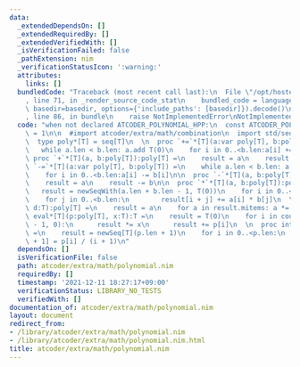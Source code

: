 ```yaml
---
data:
  _extendedDependsOn: []
  _extendedRequiredBy: []
  _extendedVerifiedWith: []
  _isVerificationFailed: false
  _pathExtension: nim
  _verificationStatusIcon: ':warning:'
  attributes:
    links: []
  bundledCode: "Traceback (most recent call last):\n  File \"/opt/hostedtoolcache/Python/3.10.4/x64/lib/python3.10/site-packages/onlinejudge_verify/documentation/build.py\"\
    , line 71, in _render_source_code_stat\n    bundled_code = language.bundle(stat.path,\
    \ basedir=basedir, options={'include_paths': [basedir]}).decode()\n  File \"/opt/hostedtoolcache/Python/3.10.4/x64/lib/python3.10/site-packages/onlinejudge_verify/languages/nim.py\"\
    , line 86, in bundle\n    raise NotImplementedError\nNotImplementedError\n"
  code: "when not declared ATCODER_POLYNOMIAL_HPP:\n  const ATCODER_POLYNOMIAL_HPP*\
    \ = 1\n\n  #import atcoder/extra/math/combination\n  import std/sequtils\n  \n\
    \  type poly*[T] = seq[T]\n  \n  proc `+=`*[T](a:var poly[T], b:poly[T]) =\n \
    \   while a.len < b.len: a.add T(0)\n    for i in 0..<b.len:a[i] += b[i]\n\n \
    \ proc `+`*[T](a, b:poly[T]):poly[T] =\n    result = a\n    result += b\n\n  proc\
    \ `-=`*[T](a:var poly[T], b:poly[T]) =\n    while a.len < b.len: a.add T(0)\n\
    \    for i in 0..<b.len:a[i] -= b[i]\n\n  proc `-`*[T](a, b:poly[T]):poly[T] =\n\
    \    result = a\n    result -= b\n\n  proc `*`*[T](a, b:poly[T]):poly[T] =\n \
    \   result = newSeqWith(a.len + b.len - 1, T(0))\n    for i in 0..<a.len:\n  \
    \    for j in 0..<b.len:\n        result[i + j] += a[i] * b[j]\n  \n  proc `*`*[T](a:poly[T],\
    \ d:T):poly[T] =\n    result = a\n    for a in result.mitems: a *= d\n  \n  proc\
    \ eval*[T](p:poly[T], x:T):T =\n    result = T(0)\n    for i in countdown(p.len\
    \ - 1, 0):\n      result *= x\n      result += p[i]\n  \n  proc integral*[T](p:poly[T]):poly[T]\
    \ =\n    result = newSeq[T](p.len + 1)\n    for i in 0..<p.len:\n      result[i\
    \ + 1] = p[i] / (i + 1)\n"
  dependsOn: []
  isVerificationFile: false
  path: atcoder/extra/math/polynomial.nim
  requiredBy: []
  timestamp: '2021-12-11 18:27:17+09:00'
  verificationStatus: LIBRARY_NO_TESTS
  verifiedWith: []
documentation_of: atcoder/extra/math/polynomial.nim
layout: document
redirect_from:
- /library/atcoder/extra/math/polynomial.nim
- /library/atcoder/extra/math/polynomial.nim.html
title: atcoder/extra/math/polynomial.nim
---
```

